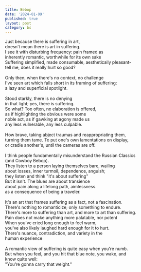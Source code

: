 ```yaml
---
title: Bebop
date: '2024-01-09'
published: true
layout: post
category: bs
---
```


Just because there is suffering in art,
<br>
doesn't mean there is art in suffering.
<br>
I see it with disturbing frequency: pain framed as
<br>
inherently romantic, worthwhile for its own sake
<br>
Suffering simplified, made consumable, aesthetically pleasant-
<br>
tell me, does it really hurt so good?
<br>
<br>
Only then, when there's no context, no challenge
<br>
I've seen art which falls short in its framing of suffering:
<br>
a lazy and superficial spotlight.
<br>
<br>
Stood starkly, there is no denying
<br>
in that light; yes, there is suffering.
<br>
So what? Too often, no elaboration is offered,
<br>
as if highlighting the obvious were some
<br>
noble act, as if gawking at agony made us
<br>
any less vulnerable, any less culpable.
<br>
<br>
How brave, taking abject traumas and reappropriating them,
<br>
turning them tame. To put one's own lamentations on display,
<br>
or cradle another's, until the cameras are off.
<br>
<br>
I think people fundamentally misunderstand the Russian Classics
<br>
(and Cowboy Bebop).
<br>
They listen to a person laying themselves bare, wailing
<br>
about losses, inner turmoil, dependence, anguish;
<br>
they listen and think "it's about suffering"
<br>
But it isn't. The blues are about transience
<br>
about pain along a lifelong path, aimlessness
<br>
as a consequence of being a traveler.
<br>
<br>
It's an art that frames suffering as a fact, not a fascination.
<br>
There's nothing to romanticize; only something to endure.
<br>
There's more to suffering than art, and more to art than suffering.
<br>
Pain does not make anything more palatable, nor potent
<br>
When you've cried long enough to feel warm,
<br>
you've also likely laughed hard enough for it to hurt.
<br>
There's nuance, contradiction, and variety in the
<br>
human experience
<br>
<br>
A romantic view of suffering is quite easy when you're numb.
<br>
But when you feel, and you hit that blue note, you wake, and
<br>
know quite well:
<br>
"You're gonna carry that weight."
<br>